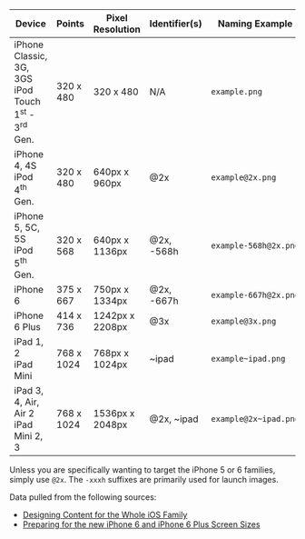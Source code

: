 | Device | Points | Pixel Resolution | Identifier(s) | Naming Example
|--------|--------|------------------|---------------|---------------
| iPhone Classic, 3G, 3GS<br>iPod Touch 1<sup>st</sup> - 3<sup>rd</sup> Gen. | 320 x 480 | 320 x 480 | N/A | `example.png`
| iPhone 4, 4S<br>iPod 4<sup>th</sup> Gen. | 320 x 480 | 640px x 960px | @2x | `example@2x.png`
| iPhone 5, 5C, 5S<br>iPod 5<sup>th</sup> Gen. | 320 x 568 | 640px x 1136px | @2x, -568h | `example-568h@2x.png`
| iPhone 6 | 375 x 667 | 750px x 1334px | @2x, -667h | `example-667h@2x.png`
| iPhone 6 Plus | 414 x 736 | 1242px x 2208px | @3x | `example@3x.png`
| iPad 1, 2<br>iPad Mini | 768 x 1024 | 768px x 1024px | ~ipad | `example~ipad.png`
| iPad 3, 4, Air, Air 2<br>iPad Mini 2, 3 | 768 x 1024 | 1536px x 2048px | @2x, ~ipad | `example@2x~ipad.png`

Unless you are specifically wanting to target the iPhone 5 or 6 families, simply use `@2x`. The `-xxxh` suffixes are primarily used for launch images.

Data pulled from the following sources:
- [Designing Content for the Whole iOS Family](https://www.codeandweb.com/blog/2012/12/14/scaling-content-for-retina-display-iphone-and-ipad)
- [Preparing for the new iPhone 6 and iPhone 6 Plus Screen Sizes](http://www.reigndesign.com/blog/preparing-for-the-new-iphone-6-and-iphone-6-plus-screen-sizes/)
